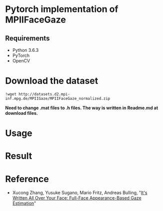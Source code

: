# Pytorch implementation of MPIIFaceGaze
## Requirements
- Python 3.6.3
- PyTorch
- OpenCV

# Download the dataset 
```
!wget http://datasets.d2.mpi-inf.mpg.de/MPIIGaze/MPIIFaceGaze_normalized.zip
```

<b>
  Need to change .mat files to .h files.  
  The way is written in Readme.md at download files.
</b>

# Usage

# Result

# Reference
- Xucong Zhang, Yusuke Sugano, Mario Fritz, Andreas Bulling, "[It's Written All Over Your Face: Full-Face Appearance-Based Gaze Estimation](https://arxiv.org/abs/1611.08860)"

